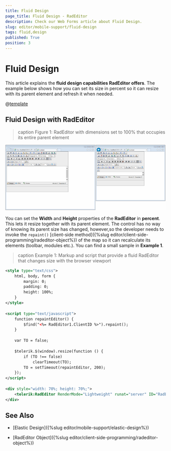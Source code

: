 ```yaml
---
title: Fluid Design
page_title: Fluid Design - RadEditor
description: Check our Web Forms article about Fluid Design.
slug: editor/mobile-support/fluid-design
tags: fluid,design
published: True
position: 3
---
```


# Fluid Design

This article explains the **fluid design capabilities RadEditor offers**.	The example below shows how you can set its size in percent so it can resize with its parent element and refresh it when needed.

@[template](/_templates/common/render-mode.md#resp-design-desc "slug-el: editor/mobile-support/elastic-design, slug-fl: no")

## Fluid Design with RadEditor

>caption Figure 1: RadEditor with dimensions set to 100% that occupies its entire parent element

![editor-fluid-design](images/editor-fluid-design.png)

You can set the **Width** and **Height** properties of the **RadEditor** in **percent**. This lets it resize together with its parent element. The control has no way of knowing its parent size has changed, however,so the developer needs to invoke the `repaint()` [client-side method]({%slug editor/client-side-programming/radeditor-object%}) of the map so it can recalculate its elements (toolbar, modules etc.). You can find a small sample in **Example 1**.

>caption Example 1: Markup and script that provide a fluid RadEditor that changes size with the browser viewport

````XML
<style type="text/css">
	html, body, form {
		margin: 0;
		padding: 0;
		height: 100%;
	}
</style>

<script type="text/javascript">
	function repaintEditor() {
		$find("<%= RadEditor1.ClientID %>").repaint();
	}

	var TO = false;

	$telerik.$(window).resize(function () {
		if (TO !== false)
			clearTimeout(TO);
		TO = setTimeout(repaintEditor, 200);
	});
</script>

<div style="width: 70%; height: 70%;">
	<telerik:RadEditor RenderMode="Lightweight" runat="server" ID="RadEditor1" Width="100%" Height="100%"></telerik:RadEditor>
</div>
````



## See Also

 * [Elastic Design]({%slug editor/mobile-support/elastic-design%})

 * [RadEditor Object]({%slug editor/client-side-programming/radeditor-object%})
